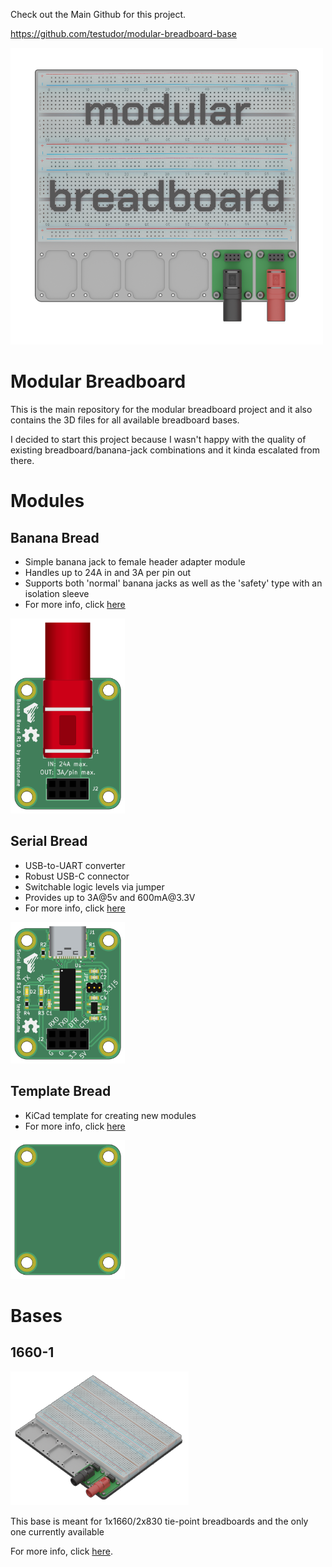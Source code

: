Check out the Main Github for this project.

https://github.com/testudor/modular-breadboard-base


![modular breadboard](./images/base%20logo.png)

# Modular Breadboard
This is the main repository for the modular breadboard project and it also contains the 3D files for all available breadboard bases.

I decided to start this project because I wasn't happy with the quality of existing breadboard/banana-jack combinations and it kinda escalated from there.   

# Modules
## Banana Bread

* Simple banana jack to female header adapter module 
* Handles up to 24A in and 3A per pin out 
* Supports both 'normal' banana jacks as well as the 'safety' type with an isolation sleeve
* For more info, click [here](https://github.com/testudor/banana-bread)

![Banana jack module](./images/Banana%20Bread/front.png)

## Serial Bread

* USB-to-UART converter
* Robust USB-C connector
* Switchable logic levels via jumper
* Provides up to 3A@5v and 600mA@3<area>.3V
* For more info, click [here](https://github.com/testudor/serial-bread)

![USB-to-UART module](./images/Serial%20Bread/front.png)

## Template Bread

* KiCad template for creating new modules
* For more info, click [here](https://github.com/testudor/template-bread)

![template module](./images/Template%20Bread/front.png)

# Bases
## 1660-1

![1660 tie-point breadboard base](./images/base%201660-1%20cnc%20small.png)

This base is meant for 1x1660/2x830 tie-point breadboards and the only one currently available

For more info, click [here](https://github.com/testudor/modular-breadboard-base/tree/main/base/1660-1).
